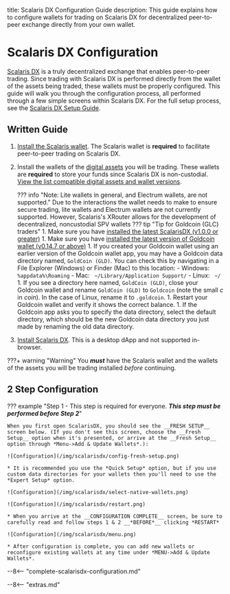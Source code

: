 title: Scalaris DX Configuration Guide
description: This guide explains how to configure wallets for trading on Scalaris DX for decentralized peer-to-peer exchange directly from your own wallet.


# Scalaris DX Configuration
[Scalaris DX](/scalarisdx/introduction) is a truly decentralized exchange that enables peer-to-peer trading. Since trading with Scalaris DX is performed directly from the wallet of the assets being traded, these wallets must be properly configured. This guide will walk you through the configuration process, all performed through a few simple screens within Scalaris DX. For the full setup process, see the [Scalaris DX Setup Guide](/scalarisdx/setup).


## Written Guide

1. [Install the Scalaris wallet](/wallet/setup). The Scalaris wallet is **required** to facilitate peer-to-peer trading on Scalaris DX.
1. Install the wallets of the [digital assets](/resources/glossary/#digital-asset) you will be trading. These wallets are **required** to store your funds since Scalaris DX is non-custodial. [View the list compatible digital assets and wallet versions](/scalarisdx/listings).

	??? info "Note: Lite wallets in general, and Electrum wallets, are not supported."
		Due to the interactions the wallet needs to make to ensure secure trading, lite wallets and Electrum wallets are not currently supported. However, Scalaris's XRouter allows for the development of decentralized, noncustodial SPV wallets
	??? tip "Tip for Goldcoin (GLC) traders"
		1. Make sure you have [installed the latest ScalarisDX (v1.0.0 or greater)](/scalarisdx/installation/#install-scalaris-dx)
		1. Make sure you have [installed the latest version of Goldcoin wallet (v0.14.7 or above)](https://www.goldcoinproject.org)
		1. If you created your Goldcoin wallet using an earlier version of the Goldcoin wallet app, you may have a Goldcoin data directory named, `GoldCoin (GLD)`.  You can check this by navigating in a File Explorer (Windows) or Finder (Mac) to this location:
			- Windows: ` %appdata%\Roaming`
			- Mac: ` ~/Library/Application Support/`
			- Linux: ` ~/`
		1. If you see a directory here named, `GoldCoin (GLD)`, close your Goldcoin wallet and rename `GoldCoin (GLD)`  to `Goldcoin`  (note the small *c* in *coin*). In the case of Linux, rename it to `.goldcoin`.
		1. Restart your Goldcoin wallet and verify it shows the correct balance.
		1. If the Goldcoin app asks you to specify the data directory, select the default directory, which should be the new Goldcoin data directory you just made by renaming the old data directory.
		
1. [Install Scalaris DX](/scalarisdx/installation). This is a desktop dApp and not supported in-browser.
	
???+ warning "Warning"
    You *__must__* have the Scalaris wallet and the wallets of the assets you will be trading installed  *before* continuing.

## 2 Step Configuration

??? example "Step 1 - This step is required for everyone. __*This step must be performed before Step 2*__"

    When you first open ScalarisDX, you should see the __FRESH SETUP__ screen below. (If you don't see this screen, choose the __Fresh Setup__ option when it's presented, or arrive at the __Fresh Setup__ option through *Menu->Add & Update Wallets*.):

	![Configuration](/img/scalarisdx/config-fresh-setup.png) 

    * It is recommended you use the *Quick Setup* option, but if you use custom data directories for your wallets then you'll need to use the *Expert Setup* option.

	![Configuration](/img/scalarisdx/select-native-wallets.png) 

	![Configuration](/img/scalarisdx/restart.png) 

	* When you arrive at the __CONFIGURATION COMPLETE__ screen, be sure to carefully read and follow steps 1 & 2 __*BEFORE*__ clicking *RESTART*

	![Configuration](/img/scalarisdx/menu.png) 

    * After configuration is complete, you can add new wallets or reconfigure existing wallets at any time under *MENU->Add & Update Wallets*. 

--8<-- "complete-scalarisdx-configuration.md"















<script type="text/javascript">
// read instructions for related links in ../snippets/extras.md
var relatedLinks = [];
</script>

--8<-- "extras.md"





